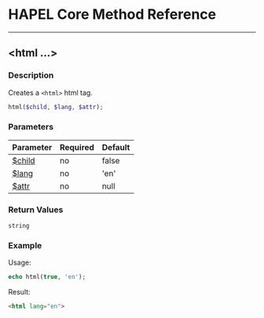 # HAPEL Core Method Reference

---
## \<html ...>


### Description

Creates a `<html>` html tag.

```php
html($child, $lang, $attr);
```

### Parameters

| Parameter                           | Required  | Default |
|-------------------------------------|-----------|---------|
| [$child](../attributes/child.md)    | no        | false   |
| [$lang](../attributes/lang.md)      | no        | 'en'    |
| [$attr](../attributes/attr.md)      | no        | null    |


### Return Values

`string`


### Example

Usage:
```php
echo html(true, 'en');
```
Result:
```html
<html lang="en">
```